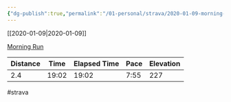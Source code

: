 ```yaml
---
{"dg-publish":true,"permalink":"/01-personal/strava/2020-01-09-morning-run/"}
---
```



[[2020-01-09\|2020-01-09]]

[Morning Run](https://www.strava.com/activities/3023218420)

| Distance | Time  | Elapsed Time | Pace | Elevation |
| -------- | ----- | ------------ | ---- | --------- |
| 2.4      | 19:02 | 19:02        | 7:55 | 227       |




#strava
